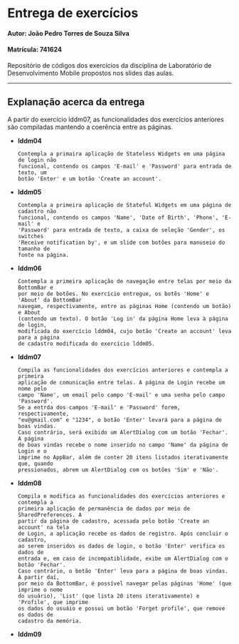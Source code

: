 # Entrega de exercícios
#### Autor: João Pedro Torres de Souza Silva

#### Matrícula: 741624 

Repositório de códigos dos exercícios da disciplina de Laboratório de Desenvolvimento Mobile propostos nos slides das aulas.

-----

## Explanação acerca da entrega

A partir do exercício lddm07, as funcionalidades dos exercícios anteriores são compiladas mantendo a coerência entre as páginas.

*   **lddm04**
    
        Contempla a primaira aplicação de Stateless Widgets em uma página de login não 
        funcional, contendo os campos 'E-mail' e 'Password' para entrada de texto, um
        botão 'Enter' e um botão 'Create an account'.

*   **lddm05**

        Contempla a primeira aplicação de Stateful Widgets em uma página de cadastro não 
        funcional, contendo os campos 'Name', 'Date of Birth', 'Phone', 'E-mail' e
        'Password' para entrada de texto, a caixa de seleção 'Gender', os switches
        'Receive notification by', e um slide com botões para manuseio do tamanho de
        fonte na página.

*   **lddm06**

        Contempla a primeira aplicação de navegação entre telas por meio da BottomBar e
        por meio de botões. No exercício entregue, os botẽs 'Home' e 'About' da BottomBar
        navegam, respectivamente, entre as páginas Home (contendo um botão) e About
        (contendo um texto). O botão 'Log in' da página Home leva à página de login,
        modificada do exercício lddm04, cujo botão 'Create an account' leva para a página
        de cadastro modificada do exercício lddm05.

*   **lddm07**

        Compila as funcionalidades dos exercícios anteriores e contempla a primeira
        aplicação de comunicação entre telas. A página de Login recebe um nome pelo
        campo 'Name', um email pelo campo 'E-mail' e uma senha pelo campo 'Password'.
        Se a entrda dos campos 'E-mail' e 'Password' forem, respectivamente,
        "eu@gmail.com" e "1234", o botão 'Enter' levará para a página de boas vindas.
        Caso contrário, será exibido um AlertDialog com um botão 'Fechar'. A página
        de boas vindas recebe o nome inserido no campo 'Name' da página de Login e o
        imprime no AppBar, além de conter 20 itens listados iterativamente que, quando
        pressionados, abrem um AlertDialog com os botões 'Sim' e 'Não'.

*   **lddm08**

        Compila e modifica as funcionalidades dos exercícios anteriores e contempla a
        primeira aplicação de permanência de dados por meio de SharedPreferences. A
        partir da página de cadastro, acessada pelo botão 'Create an account' na tela
        de Login, a aplicação recebe os dados de registro. Após concluir o cadastro,
        ao serem inseridos os dados de login, o botão 'Enter' verifica os dados de
        entrada e, em caso de incompatiblidade, exibe um AlertDialog com o botão 'Fechar'.
        Caso contrário, o botão 'Enter' leva para a página de boas vindas. A partir daí,
        por meio da BottomBar, é possível navegar pelas páginas 'Home' (que imprime o nome
        do usuário), 'List' (que lista 20 itens iterativamente) e 'Profile', que imprime
        os dados do usuáio e possui um botão 'Forget profile', que remove os dados de
        cadastro da memória.

*   **lddm09**